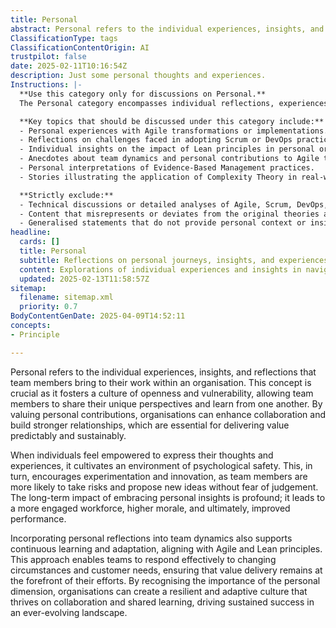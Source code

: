 ```yaml
---
title: Personal
abstract: Personal refers to the individual experiences, insights, and reflections that team members contribute within an organisation, playing a vital role in fostering a culture of openness and vulnerability. This concept encourages team members to share their unique perspectives, enhancing collaboration and building stronger relationships essential for delivering value predictably and sustainably. When individuals feel empowered to express their thoughts, it cultivates an environment of psychological safety, promoting experimentation and innovation as team members are more inclined to take risks and propose new ideas without fear of judgement. The long-term benefits of embracing personal insights include a more engaged workforce, higher morale, and improved performance. Additionally, incorporating personal reflections into team dynamics supports continuous learning and adaptation, aligning with Agile and Lean principles, which enable teams to respond effectively to changing circumstances and customer needs. By recognising the significance of the personal dimension, organisations can create a resilient and adaptive culture that thrives on collaboration and shared learning, ultimately driving sustained success in an ever-evolving landscape.
ClassificationType: tags
ClassificationContentOrigin: AI
trustpilot: false
date: 2025-02-11T10:16:54Z
description: Just some personal thoughts and experiences.
Instructions: |-
  **Use this category only for discussions on Personal.**  
  The Personal category encompasses individual reflections, experiences, and insights that relate to the broader themes of Agile, Scrum, DevOps, and business agility. This category is intended for content that shares personal anecdotes or subjective interpretations that may not strictly adhere to established theories or frameworks but provide a unique perspective on these methodologies.

  **Key topics that should be discussed under this category include:**
  - Personal experiences with Agile transformations or implementations.
  - Reflections on challenges faced in adopting Scrum or DevOps practices.
  - Individual insights on the impact of Lean principles in personal or professional contexts.
  - Anecdotes about team dynamics and personal contributions to Agile teams.
  - Personal interpretations of Evidence-Based Management practices.
  - Stories illustrating the application of Complexity Theory in real-world scenarios.

  **Strictly exclude:**
  - Technical discussions or detailed analyses of Agile, Scrum, DevOps, or Lean frameworks.
  - Content that misrepresents or deviates from the original theories and philosophies of the mentioned methodologies.
  - Generalised statements that do not provide personal context or insights.
headline:
  cards: []
  title: Personal
  subtitle: Reflections on personal journeys, insights, and experiences in navigating complex systems and continuous improvement.
  content: Explorations of individual experiences and insights in navigating complex systems, fostering continuous improvement, and enhancing team dynamics. Posts may delve into personal reflections on practices, challenges faced, and lessons learned in optimising workflows, collaboration, and adaptability within organisational contexts.
  updated: 2025-02-13T11:58:57Z
sitemap:
  filename: sitemap.xml
  priority: 0.7
BodyContentGenDate: 2025-04-09T14:52:11
concepts:
- Principle

---
```

Personal refers to the individual experiences, insights, and reflections that team members bring to their work within an organisation. This concept is crucial as it fosters a culture of openness and vulnerability, allowing team members to share their unique perspectives and learn from one another. By valuing personal contributions, organisations can enhance collaboration and build stronger relationships, which are essential for delivering value predictably and sustainably.

When individuals feel empowered to express their thoughts and experiences, it cultivates an environment of psychological safety. This, in turn, encourages experimentation and innovation, as team members are more likely to take risks and propose new ideas without fear of judgement. The long-term impact of embracing personal insights is profound; it leads to a more engaged workforce, higher morale, and ultimately, improved performance.

Incorporating personal reflections into team dynamics also supports continuous learning and adaptation, aligning with Agile and Lean principles. This approach enables teams to respond effectively to changing circumstances and customer needs, ensuring that value delivery remains at the forefront of their efforts. By recognising the importance of the personal dimension, organisations can create a resilient and adaptive culture that thrives on collaboration and shared learning, driving sustained success in an ever-evolving landscape.
